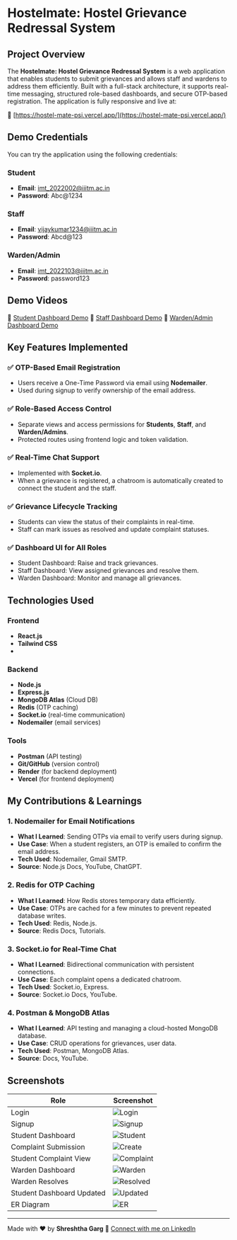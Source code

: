 # Hostelmate: Hostel Grievance Redressal System

## Project Overview

The **Hostelmate: Hostel Grievance Redressal System** is a web application that enables students to submit grievances and allows staff and wardens to address them efficiently. Built with a full-stack architecture, it supports real-time messaging, structured role-based dashboards, and secure OTP-based registration. The application is fully responsive and live at:

🔗 [https://hostel-mate-psi.vercel.app/](https://hostel-mate-psi.vercel.app/)

## Demo Credentials

You can try the application using the following credentials:

### Student

* **Email**: [imt_2022002@iiitm.ac.in](mailto:imt_2022002@iiitm.ac.in)
* **Password**: Abc@1234

### Staff

* **Email**: [vijaykumar1234@iiitm.ac.in](mailto:staff@iiitm.ac.in)
* **Password**: Abcd@123

### Warden/Admin

* **Email**: [imt_2022103@iiitm.ac.in](mailto:warden@iiitm.ac.in)
* **Password**: password123

## Demo Videos

🎥 [Student Dashboard Demo](https://iiitmacin-my.sharepoint.com/:v:/g/personal/imt_2022103_iiitm_ac_in/ETTeXxMHc1BAm5JSwZNtgpwBPlwWYF3Toluq2-vQ2WwiDw?nav=eyJyZWZlcnJhbEluZm8iOnsicmVmZXJyYWxBcHAiOiJPbmVEcml2ZUZvckJ1c2luZXNzIiwicmVmZXJyYWxBcHBQbGF0Zm9ybSI6IldlYiIsInJlZmVycmFsTW9kZSI6InZpZXciLCJyZWZlcnJhbFZpZXciOiJNeUZpbGVzTGlua0NvcHkifX0&e=80PoeD)
🎥 [Staff Dashboard Demo](https://iiitmacin-my.sharepoint.com/personal/imt_2022103_iiitm_ac_in/_layouts/15/stream.aspx?id=%2Fpersonal%2Fimt%5F2022103%5Fiiitm%5Fac%5Fin%2FDocuments%2FHostelMate%20Demo%2FHostelMate%20Staff%20Dashboard%20Demo%2Emp4&nav=eyJyZWZlcnJhbEluZm8iOnsicmVmZXJyYWxBcHAiOiJPbmVEcml2ZUZvckJ1c2luZXNzIiwicmVmZXJyYWxBcHBQbGF0Zm9ybSI6IldlYiIsInJlZmVycmFsTW9kZSI6InZpZXciLCJyZWZlcnJhbFZpZXciOiJNeUZpbGVzTGlua0NvcHkifX0&ga=1&referrer=StreamWebApp%2EWeb&referrerScenario=AddressBarCopied%2Eview%2E5f2e7b2d%2D0013%2D4f54%2Db5ca%2D1f4dd1f435f1)
🎥 [Warden/Admin Dashboard Demo](https://iiitmacin-my.sharepoint.com/:v:/g/personal/imt_2022103_iiitm_ac_in/EUFx54kP0MpOiGMsmyGi1yAB1x6WfnLA3tgxiHL0cx0qTQ?nav=eyJyZWZlcnJhbEluZm8iOnsicmVmZXJyYWxBcHAiOiJPbmVEcml2ZUZvckJ1c2luZXNzIiwicmVmZXJyYWxBcHBQbGF0Zm9ybSI6IldlYiIsInJlZmVycmFsTW9kZSI6InZpZXciLCJyZWZlcnJhbFZpZXciOiJNeUZpbGVzTGlua0NvcHkifX0&e=PKUaKG)


## Key Features Implemented

### ✅ OTP-Based Email Registration

* Users receive a One-Time Password via email using **Nodemailer**.
* Used during signup to verify ownership of the email address.

### ✅ Role-Based Access Control

* Separate views and access permissions for **Students**, **Staff**, and **Warden/Admins**.
* Protected routes using frontend logic and token validation.

### ✅ Real-Time Chat Support

* Implemented with **Socket.io**.
* When a grievance is registered, a chatroom is automatically created to connect the student and the staff.

### ✅ Grievance Lifecycle Tracking

* Students can view the status of their complaints in real-time.
* Staff can mark issues as resolved and update complaint statuses.

### ✅ Dashboard UI for All Roles

* Student Dashboard: Raise and track grievances.
* Staff Dashboard: View assigned grievances and resolve them.
* Warden Dashboard: Monitor and manage all grievances.

## Technologies Used

### Frontend

* **React.js**
* **Tailwind CSS**
* 
### Backend

* **Node.js**
* **Express.js**
* **MongoDB Atlas** (Cloud DB)
* **Redis** (OTP caching)
* **Socket.io** (real-time communication)
* **Nodemailer** (email services)

### Tools

* **Postman** (API testing)
* **Git/GitHub** (version control)
* **Render** (for backend deployment)
* **Vercel** (for frontend deployment)

## My Contributions & Learnings

### 1. Nodemailer for Email Notifications

* **What I Learned**: Sending OTPs via email to verify users during signup.
* **Use Case**: When a student registers, an OTP is emailed to confirm the email address.
* **Tech Used**: Nodemailer, Gmail SMTP.
* **Source**: Node.js Docs, YouTube, ChatGPT.

### 2. Redis for OTP Caching

* **What I Learned**: How Redis stores temporary data efficiently.
* **Use Case**: OTPs are cached for a few minutes to prevent repeated database writes.
* **Tech Used**: Redis, Node.js.
* **Source**: Redis Docs, Tutorials.

### 3. Socket.io for Real-Time Chat

* **What I Learned**: Bidirectional communication with persistent connections.
* **Use Case**: Each complaint opens a dedicated chatroom.
* **Tech Used**: Socket.io, Express.
* **Source**: Socket.io Docs, YouTube.

### 4. Postman & MongoDB Atlas

* **What I Learned**: API testing and managing a cloud-hosted MongoDB database.
* **Use Case**: CRUD operations for grievances, user data.
* **Tech Used**: Postman, MongoDB Atlas.
* **Source**: Docs, YouTube.

## Screenshots

| Role                      | Screenshot                                             |
| ------------------------- | ------------------------------------------------------ |
| Login                     | ![Login](./images/login\(1\).png)                      |
| Signup                    | ![Signup](./images/signup\(2\).png)                    |
| Student Dashboard         | ![Student](./images/studentDashboard\(3\).png)         |
| Complaint Submission      | ![Create](./images/createComplaint\(4\).png)           |
| Student Complaint View    | ![Complaint](./images/studentComplaint\(5\).png)       |
| Warden Dashboard          | ![Warden](./images/wardenDashboard\(6\).png)           |
| Warden Resolves           | ![Resolved](./images/wardenResolvedComplaint\(7\).png) |
| Student Dashboard Updated | ![Updated](./images/studentDashboardUpdated\(8\).png)  |
| ER Diagram                | ![ER](./images/hostelDatabaseErDiagram.png)            |

---

Made with ❤️ by **Shreshtha Garg**
🔗 [Connect with me on LinkedIn]([https://www.linkedin.com/in/shreshtha-garg/](https://www.linkedin.com/in/shreshth-garg-3ba629208/))
